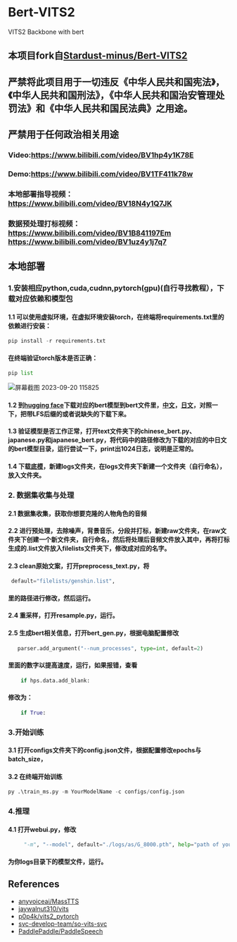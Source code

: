 # Bert-VITS2

VITS2 Backbone with bert
## 本项目fork自[Stardust-minus/Bert-VITS2](https://github.com/fishaudio/Bert-VITS2)
## 严禁将此项目用于一切违反《中华人民共和国宪法》，《中华人民共和国刑法》，《中华人民共和国治安管理处罚法》和《中华人民共和国民法典》之用途。
## 严禁用于任何政治相关用途
### Video:https://www.bilibili.com/video/BV1hp4y1K78E
### Demo:https://www.bilibili.com/video/BV1TF411k78w
### 本地部署指导视频：https://www.bilibili.com/video/BV18N4y1Q7JK
### 数据预处理打标视频：https://www.bilibili.com/video/BV1B841197Em https://www.bilibili.com/video/BV1uz4y1j7q7

## 本地部署
### 1.安装相应python,cuda,cudnn,pytorch(gpu)(自行寻找教程），下载对应依赖和模型包
#### 1.1 可以使用虚拟环境，在虚拟环境安装torch，在终端将requirements.txt里的依赖进行安装：
```python
pip install -r requirements.txt
```

#### 在终端验证torch版本是否正确：
```python
pip list
```
![屏幕截图 2023-09-20 115825](https://github.com/Pruokai/Bert-VITS2/assets/119948347/246483f7-c01c-486c-8949-7db5f0678b04)

#### 1.2 到[hugging face](https://huggingface.co/)下载对应的bert模型到bert文件里，[中文](https://huggingface.co/hfl/chinese-roberta-wwm-ext-large)，[日文](https://huggingface.co/cl-tohoku/bert-base-japanese-v3/tree/main)，对照一下，把带LFS后缀的或者说缺失的下载下来。
#### 1.3 验证模型是否工作正常，打开text文件夹下的chinese_bert.py、japanese.py和japanese_bert.py，将代码中的路径修改为下载的对应的中日文的bert模型目录，运行尝试一下，print出1024日志，说明是正常的。
#### 1.4 下载[底模](https://openi.pcl.ac.cn/Stardust_minus/Bert-VITS2/modelmanage/model_filelist_tmpl?name=Bert-VITS2%E5%BA%95%E6%A8%A1)，新建logs文件夹，在logs文件夹下新建一个文件夹（自行命名），放入文件夹。

### 2. 数据集收集与处理
#### 2.1 数据集收集，获取你想要克隆的人物角色的音频
#### 2.2 进行预处理，去除噪声，背景音乐，分段并打标，新建raw文件夹，在raw文件夹下创建一个新文件夹，自行命名，然后将处理后音频文件放入其中，再将打标生成的.list文件放入filelists文件夹下，修改成对应的名字。
#### 2.3 clean原始文案，打开preprocess_text.py，将
```python
 default="filelists/genshin.list",
```
#### 里的路径进行修改，然后运行。
#### 2.4 重采样，打开resample.py，运行。
#### 2.5 生成bert相关信息，打开bert_gen.py，根据电脑配置修改
```python
   parser.add_argument("--num_processes", type=int, default=2)
```
#### 里面的数字以提高速度，运行，如果报错，查看
```python
    if hps.data.add_blank:
```
#### 修改为：
```python
    if True:
```
### 3.开始训练
#### 3.1 打开configs文件夹下的config.json文件，根据配置修改epochs与batch_size，
#### 3.2 在终端开始训练
```python
py .\train_ms.py -m YourModelName -c configs/config.json
```
### 4.推理
#### 4.1 打开webui.py，修改
```python
     "-m", "--model", default="./logs/as/G_8000.pth", help="path of your model"
```
#### 为你logs目录下的模型文件，运行。

## References
+ [anyvoiceai/MassTTS](https://github.com/anyvoiceai/MassTTS)
+ [jaywalnut310/vits](https://github.com/jaywalnut310/vits)
+ [p0p4k/vits2_pytorch](https://github.com/p0p4k/vits2_pytorch)
+ [svc-develop-team/so-vits-svc](https://github.com/svc-develop-team/so-vits-svc)
+ [PaddlePaddle/PaddleSpeech](https://github.com/PaddlePaddle/PaddleSpeech)
